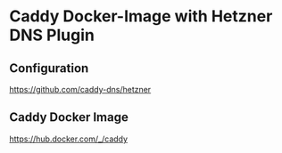 # Caddy Docker-Image with Hetzner DNS Plugin

## Configuration
https://github.com/caddy-dns/hetzner

## Caddy Docker Image
https://hub.docker.com/_/caddy
